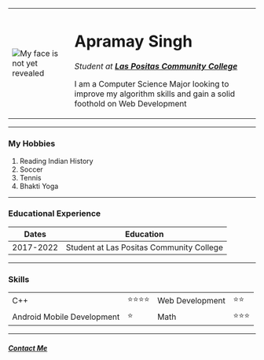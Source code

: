 <!DOCTYPE html>
<html lang="en" dir="ltr">
  <head>
    <meta charset="utf-8">
    <title>Apramay's Personal Site</title>
  </head>
  <body>
    <table cellspacing = "20">
      <tr>
        <td><img src = "apramaysprofile.jpg" alt = "My face is not yet revealed"</td>
        <td>
          <h1>Apramay Singh</h1>
          <p><em>Student at <strong><a href= "http://www.laspositascollege.edu/" >Las Positas Community College</a> </strong></em></p>
          <p>I am a Computer Science Major looking to improve my algorithm skills
          and gain a solid foothold on Web Development</p></td>
      </tr>
    </table>
    <hr>
    <h3>My Hobbies</h3>
    <ol>
        <li>Reading Indian History</li>
        <li>Soccer</li>
        <li>Tennis</li>
        <li>Bhakti Yoga</li>
    </ol>
    <hr>
    <h3>Educational Experience</h3>
      <table>
        <thead>
          <tr>
            <th>Dates</th>
            <th>Education</th>
          </tr>
        </thead>
          <tbody>
            <tr>
              <td>2017-2022</td>
              <td>Student at Las Positas Community College</td>
            </tr>
        </tbody>
      </table>
      <hr>
    <h3>Skills</h3>
      <table cellspacing = "20">
        <tr>
          <td>C++</td>
          <td>⭐⭐⭐⭐</td>
          <td>Web Development</td>
          <td>⭐⭐</td>
        </tr>
        <tr>
          <td>Android Mobile Development</td>
          <td>⭐</td>
          <td>Math</td>
          <td>⭐⭐⭐</td>
        </tr>
      </table>
      <hr>
    <h5><a href="contact.html">Contact Me</a></h5>
  </body>
</html>
